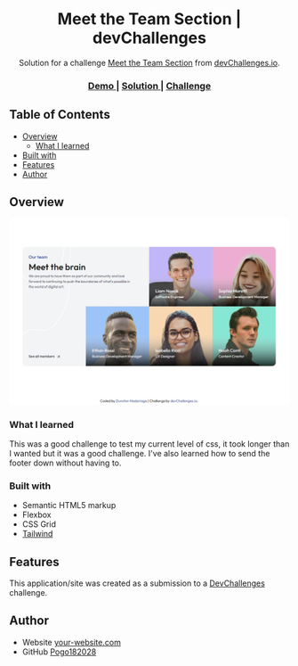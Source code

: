<!-- Please update value in the {}  -->

<h1 align="center">Meet the Team Section | devChallenges</h1>

<div align="center">
   Solution for a challenge <a href="https://devchallenges.io/challenge/meet-the-team-section-challenge" target="_blank">Meet the Team Section</a> from <a href="http://devchallenges.io" target="_blank">devChallenges.io</a>.
</div>

<div align="center">
  <h3>
    <a href="{https://your-demo-link.your-domain}">
      Demo
    </a>
    <span> | </span>
    <a href="{https://your-url-to-the-solution}">
      Solution
    </a>
    <span> | </span>
    <a href="https://devchallenges.io/challenge/meet-the-team-section-challenge">
      Challenge
    </a>
  </h3>
</div>

<!-- TABLE OF CONTENTS -->

## Table of Contents

- [Overview](#overview)
  - [What I learned](#what-i-learned)
- [Built with](#built-with)
- [Features](#features)
- [Author](#Author)

<!-- OVERVIEW -->

## Overview

![Overview](resources/Overview.jpg)

### What I learned

This was a good challenge to test my current level of css, it took longer than I wanted but it was a good challenge.
I've also learned how to send the footer down without having to.

### Built with

- Semantic HTML5 markup
- Flexbox
- CSS Grid
- [Tailwind](https://tailwindcss.com/)

## Features

This application/site was created as a submission to a [DevChallenges](https://devchallenges.io/challenges-dashboard) challenge.

## Author

- Website [your-website.com](https://devchallenge-meet-the-team-section.netlify.app)
- GitHub [Pogo182028](https://github.com/Pogo182028)
